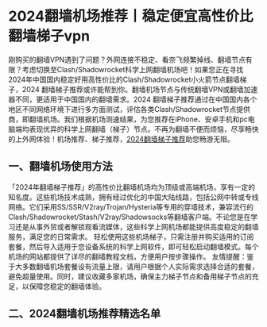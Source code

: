 # 2024翻墙机场推荐丨稳定便宜高性价比翻墙梯子vpn

刚购买的翻墙VPN遇到了问题？外网连接不稳定、看奈飞频繁掉线、翻墙节点有限？考虑切换至Clash/Shadowrocket科学上网翻墙机场吧！如果您正在寻找2024年中国国内稳定好用高性价比的Clash/Shadowrocket小火箭节点翻墙梯子，2024 翻墙梯子推荐或许能帮到你。翻墙机场节点与传统翻墙VPN或翻墙加速器不同，更适用于中国国内的翻墙需求。2024 翻墙梯子推荐通过在中国国内各个地区不同网络环境下进行多方面测试，评估各类Clash/Shadowrocket节点提供商，即翻墙机场。我们根据机场测速结果，为您推荐在iPhone、安卓手机和pc电脑端均表现优异的科学上网翻墙（梯子）节点。不再为翻墙不便而烦恼，尽享畅快的上外网体验！机场推荐、梯子推荐，[2024翻墙梯子推荐](https://ihaoke.vip/)助您畅游无阻。

## 一、翻墙机场使用方法
「2024年翻墙梯子推荐」的高性价比翻墙机场均为顶级或高端机场，享有一定的知名度。这些机场技术成熟，拥有经过优化的中国大陆线路，包括公网中转或专线网络。它们采用SS/SSR/V2ray/Trojan/Hysteria等专用的穿墙技术，兼容流行的Clash/Shadowrocket/Stash/V2ray/Shadowsocks等翻墙客户端。不论您是在学习还是从事外贸或者解锁观看流媒体，这些科学上网机场都能提供高度稳定的翻墙服务，满足您的日常需求。
轻松使用这些机场梯子，只需注册并购买适用的订阅套餐，然后导入适用于您设备系统的科学上网软件，即可轻松启动翻墙模式。每个机场的网站都提供了详尽的翻墙教程文档，方便用户按步骤操作。
友情提醒：鉴于大多数翻墙机场套餐设有流量上限，请用户根据个人实际需求选择合适的套餐，避免超量使用。同时，建议收藏多家机场，确保主力梯子节点和备用梯子节点的充足，以保障您稳定的翻墙体验。

## 二、2024翻墙机场推荐精选名单




